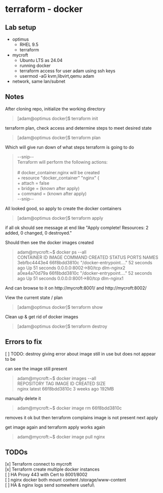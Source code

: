 # terraform - docker

## Lab setup

- optimus
  - RHEL 9.5
  - terraform
- mycroft
  - Ubuntu LTS as 24.04
  - running docker
  - terraform access for user adam using ssh keys
  - usermod -aG kvm,libvirt,qemu adam
- network, same lan/subnet

## Notes

After cloning repo, initialize the working directory

> [adam@optimus docker]$ terraform init

terraform plan, check access and determine steps to meet desired state

> [adam@optimus docker]$ terraform plan

Which will give run down of what steps terraform is going to do

> --snip--\
> Terraform will perform the following actions:\
> \
>   \# docker_container.nginx will be created\
>   \+ resource "docker_container" "nginx" \{\
>       \+ attach                                      = false\
>       \+ bridge                                      = (known after apply)\
>       \+ command                                     = (known after apply)\
> --snip--

All looked good, so apply to create the docker containers
> [adam@optimus docker]$ terraform apply

if all ok should see message at end like "Apply complete! Resources: 2 added, 0 changed, 0 destroyed."

Should then see the docker images created
> adam@mycroft:~$ docker ps --all \
> CONTAINER ID   IMAGE          COMMAND                  CREATED          STATUS          PORTS                  NAMES \
> 3ebfbc4443e4   66f8bdd3810c   "\/docker-entrypoint.…"   52 seconds ago   Up 51 seconds   0.0.0.0:8002->80\/tcp   dlm-nginx2 \
> a0ea4a70d79a   66f8bdd3810c   "\/docker-entrypoint.…"   52 seconds ago   Up 51 seconds   0.0.0.0:8001->80\/tcp   dlm-nginx1

And can browse to it on http://mycroft:8001/ and http://mycroft:8002/

View the current state / plan
> [adam@optimus docker]$ terraform show

Clean up & get rid of docker images
> [adam@optimus docker]$ terraform destroy

## Errors to fix

[ ] TODO: destroy giving error about image still in use but does not appear to be

can see the image still present

> adam@mycroft:~$ docker images --all \
> REPOSITORY   TAG       IMAGE ID       CREATED       SIZE\
> nginx        latest    66f8bdd3810c   3 weeks ago   192MB

manually delete it

> adam@mycroft:~$ docker image rm 66f8bdd3810c

removes it ok but then terraform complains image is not present next apply

get image again and terraform apply works again

> adam@mycroft:~$ docker image pull nginx

## TODOs

[x] Terraform connect to mycroft\
[x] Terraform create multiple docker instances\
[ ] HA Proxy 443 with Cert to 8001/8002\
[ ] nginx docker both mount content /storage/www-content\
[ ] HA & nginx logs send somewhere useful\